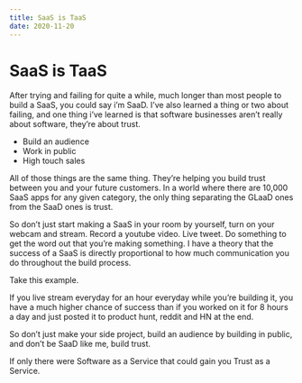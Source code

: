 ```yaml
---
title: SaaS is TaaS
date: 2020-11-20
---
```


# SaaS is TaaS

After trying and failing for quite a while, much longer than most people to build a SaaS, you could say i’m SaaD. I’ve also learned a thing or two about failing, and one thing i’ve learned is that software businesses aren’t really about software, they’re about trust.

- Build an audience
- Work in public
- High touch sales

All of those things are the same thing. They’re helping you build trust between you and your future customers. In a world where there are 10,000 SaaS apps for any given category, the only thing separating the GLaaD ones from the SaaD ones is trust.

So don’t just start making a SaaS in your room by yourself, turn on your webcam and stream. Record a youtube video. Live tweet. Do something to get the word out that you’re making something. I have a theory that the success of a SaaS is directly proportional to how much communication you do throughout the build process.

Take this example.

If you live stream everyday for an hour everyday while you’re building it, you have a much higher chance of success than if you worked on it for 8 hours a day and just posted it to product hunt, reddit and HN at the end.

So don’t just make your side project, build an audience by building in public, and don’t be SaaD like me, build trust.

If only there were Software as a Service that could gain you Trust as a Service.